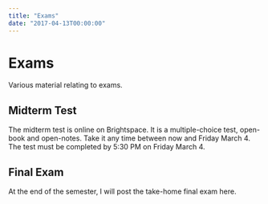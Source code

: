 ```yaml
---
title: "Exams"
date: "2017-04-13T00:00:00"
---
```

# **Exams**

Various material relating to exams.

## **Midterm Test**

The midterm test is online on Brightspace. It is a multiple-choice test,
open-book and open-notes. Take it any time between now and Friday March 4.
The test must be completed by 5:30 PM on Friday March 4.


## **Final Exam**

At the end of the semester, I will post the take-home final exam here.
